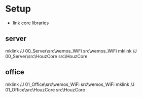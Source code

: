 # Setup
- link core libraries
## server
mklink /J 00_Server\src\wemos_WiFi src\wemos_WiFi
mklink /J 00_Server\src\HouzCore src\HouzCore

## office
mklink /J 01_Office\src\wemos_WiFi src\wemos_WiFi
mklink /J 01_Office\src\HouzCore src\HouzCore
